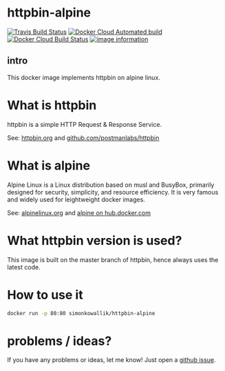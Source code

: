# httpbin-alpine
[![Travis Build Status](https://img.shields.io/travis/com/simonkowallik/docker/master.svg?label=travis%20build)](https://travis-ci.com/simonkowallik/docker)
[![Docker Cloud Automated build](https://img.shields.io/docker/cloud/automated/simonkowallik/httpbin-alpine.svg?color=brightgreen)](https://hub.docker.com/r/simonkowallik/httpbin-alpine)
[![Docker Cloud Build Status](https://img.shields.io/docker/cloud/build/simonkowallik/httpbin-alpine.svg)](https://hub.docker.com/r/simonkowallik/httpbin-alpine/builds)
[![image information](https://images.microbadger.com/badges/image/simonkowallik/httpbin-alpine.svg)](https://microbadger.com/images/simonkowallik/httpbin-alpine)
## intro

This docker image implements httpbin on alpine linux.

# What is httpbin
httpbin is a simple HTTP Request & Response Service.

See: [httpbin.org](https://httpbin.org) and [github.com/postmanlabs/httpbin](https://github.com/postmanlabs/httpbin)

# What is alpine
Alpine Linux is a Linux distribution based on musl and BusyBox, primarily designed for security, simplicity, and resource efficiency.
It is very famous and widely used for leightweight docker images.

See: [alpinelinux.org](https://alpinelinux.org) and [alpine on hub.docker.com](https://hub.docker.com/_/alpine)

# What httpbin version is used?
This image is built on the master branch of httpbin, hence always uses the latest code.

# How to use it

```sh
docker run -p 80:80 simonkowallik/httpbin-alpine
```

# problems / ideas?
If you have any problems or ideas, let me know!
Just open a [github issue](https://github.com/simonkowallik/docker/issues).